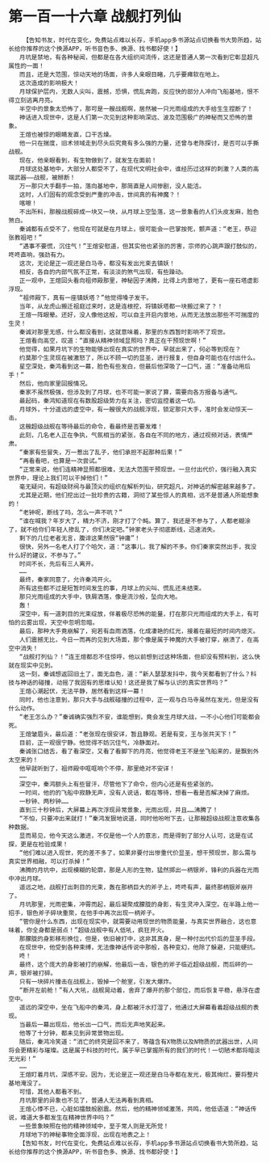 # 第一百一十六章 战舰打列仙
        【告知书友，时代在变化，免费站点难以长存，手机app多书源站点切换看书大势所趋，站长给你推荐的这个换源APP，听书音色多、换源、找书都好使！】
       月坑是禁地，有各种秘闻，但都是在各大组织间流传，这还是普通人第一次看到它彰显超凡属性的一面！
       而且，还是大范围，惊动天地的场面，许多人亲眼目睹，几乎要瘫软在地上。
       这次造成的影响极大！
       月球保护层内，无数人尖叫，震撼，恐惧，慌乱奔跑，反应快的部分人冲向飞船基地，恨不得立刻逃离月亮。
       半空中的景象太恐怖了，那可是一艘战舰啊，居然被一只光雨组成的大手给生生捏断了！
       神话进入现世中，这是人们第一次见到这种影响深远、波及范围极广的神秘而又恐怖的景象。
       王煊也被惊的眼睛发直，口干舌燥。
       他一只在揣度，旧术领域走到尽头后究竟有多么强的力量，还曾与老陈探讨，是否可以手撕战舰。
       现在，他亲眼看到，有生物做到了，就发生在面前！
       月球这处基地中，大部分人都受不了，在现代文明社会中，谁经历过这样的刺激？人类的高端武器——战舰，被掰断！
       万一那只大手翻手一拍，落向基地中，那简直是人间惨剧，没人能活。
       这时，人们固有的观念受到严重的冲击，世间真的有神魔？！
       喀嚓！
       不出所料，那艘战舰碎成一块又一块，从月球上空坠落，这一景象看的人们头皮发麻，脸色煞白。
       秦诚都有点受不了，他现在可就是在月球上，很可能会一巴掌按死，颤声道：“老王，恭迎张教祖吧！”
       “遇事不要慌，沉住气！”王煊安慰道，但其实他也紧张的厉害，宗师的心跳声跟打鼓似的，咚咚直响，强劲有力。
       这次，无论是正一观还是白马寺，都没有发出光束去镇妖！
       相反，各自的内部气氛不正常，有淡淡的煞气出现，有些躁动。
       正一观中，王煊回头看向祖师殿那里，神秘因子沸腾，比得上内景地了，更有一座石塔虚影浮现。
       “祖师殿下，真有一座镇妖塔？”他觉得嗓子发干。
       当年，从龙虎山搬迁祖庭过来时，这是连根挖，将镇妖塔都一块搬过来了？！
       王煊一阵眼晕。还好，没人像他这般，可以自主开启内景地，从而无法放出那些不可揣度的生灵！
       秦诚对那里无感，什么都没看到，这就意味着，那里的东西暂时影响不了现世。
       王煊看向高空，叹道：“直接从精神领域显照吗？真正在干预现世啊！”
       他觉得，如果月坑下的生物能够出现在真实的世界中，早就出来了，何必等到现在？
       约莫那个生灵现在被激怒了，所以不顾一切的显圣，进行报复，但自身可能也在付出什么。
       星空深处，秦鸿看到这一幕，脸色有些发白，但最后他深吸了一口气，道：“准备动用后手！”
       然后，他向家里回报情况。
       秦家不虽然极强，但涉及到了月球，也不可能一家说了算，需要向各方报备与通气。
       最起码，秦鸿知道现在有数股超级势力在关注，密切监控着这一切。
       月球外，十分遥远的虚空中，有一艘很大的战舰浮现，锁定那只大手，准时会发动惊天一击。
       这艘超级战舰在等待最后的命令，看最终是否要发难！
       此刻，几名老人正在争执，气氛相当的紧张，各自在不同的地方，通过视频对话，表情严肃。
       “秦家有些冒失，万一惹出了乱子，他们承担不起那种后果！”
       “再看看吧，也算是一次尝试。”
       “正常来说，他们连精神显照都很难，无法大范围干预现世。一旦付出代价，强行融入真实世界中，理论上我们可以干掉他们！”
       毫无疑问，有超级财阀与最顶尖的组织在解析列仙，研究超凡，对神话的解密越来越多了。
       尤其是近期，他们挖出过一批珍贵的古籍，洞彻了某些惊人的真相，远不是普通人所能想象的！
       “老钟呢，断线了吗，怎么一声不吭？”
       “谁在喊我？年岁大了，精力不济，刚才打了个盹。算了，我还是不参与了，人都老糊涂了，就不给你们年轻人掺乱了，你们决定吧。”钟家老头子彻底断线，迅速消失。
       剩下的几位老者无言，腹诽这果然很“钟庸”！
       很快，另外一名老人打了个哈欠，道：“这事儿，我了解的不多。你们秦家突然出手，我没什么好的建议，不参与了。”
       时间不长，先后有三人离开。
       ……
       最终，秦家同意了，允许秦鸿开火。
       所有这些都不过是短暂时间发生的事，月球上的尖叫、慌乱还未结束。
       那只光雨组成的大手中，铁屑洒落，像是流沙般，坠向大地。
       轰！
       深空中，有一道刺目的光束绽放，伴着极尽恐怖的能量，打在那只光雨组成的大手上，有可怕的云雾出现，天空中忽明忽暗。
       最后，那种大手竟崩解了，宛若有血雨洒落，化成凄艳的红光，接着在最短的时间内熄灭。
       人们震撼无比，今日一而再的见到大场面，那个像是属于神魔的大手被打穿，崩溃了，在高空中消失！
       “战舰打列仙？！”连王煊都忍不住惊呼，他以前想到过这种场面，但却没有预料到，这么快就在现实中见到。
       这一刻，秦诚想返回旧土了，面无血色，道：“新人瑟瑟发抖中，我今天都看到了什么？科技与神话的碰撞，动摇了我固有的思维认知！这还是我了解与认识的真实世界吗？”
       王煊心潮起伏，无法平静，居然看到这样一幕！
       同时，他也注意到，那只大手与战舰碰撞的过程中，正一观与白马寺虽然在发光，但是没有什么动作。
       “老王怎么办？”秦诚确实强烈不安，谁能想到，竟会发生月球大战，一不小心他们可能都会死。
       王煊皱眉头，最后道：“老张现在很安详，暂且静观。若是有变，王与张共天下！”
       目前，正一观很宁静。他觉得不妨沉住气，冷静面对。
       秦诚张口结舌，看了看深空，又看了看脚下的月亮，他觉得老王不是坐飞船来的，是飘到外太空来的！
       他早就听到了，祖师殿中哐哐响个不停，那里绝对不安详！
       ……
       深空中，秦鸿额头上有些冒汗，尽管他下了命令，但内心还是有些紧张的。
       一时间，他的的飞船中寂静无声，没有人说话，都在等待，想看一看是否解决掉了麻烦。
       一秒钟、两秒钟……
       直到三十秒钟后，大屏幕上再次浮现异常景象，光雨出现，并且……沸腾了！
       “不怕，只要冲出来就打！”秦鸿发狠地说道，同时他吩咐下去，让那艘超级战舰注意收集各种数据。
       显而易见，他今天这么激进，不仅是他一个人的意志，而是得到了部分人认可，这是在试探，更是在检验成果！
       “他们难以进入现世，死的差不多了，如果非要付出惨重代价显圣，想干预现世，那么需与真实世界相融，可以打杀掉！”
       沸腾的月坑中，出现模糊的轮廓，那是人形的生物，猛然掷出一柄银斧，锋利的兵器在光雨中冲出月球。
       遥远之地，战舰打出刺目的光束，轰在那柄巨大的斧子上，咚咚有声，最终那柄银斧崩开了。
       月坑那里，光雨密集，冲霄而起，最后凝聚成朦胧的身影，有生灵冲入深空。在半路上他一招手，银色斧子碎块重聚，在他手中再次出现一柄斧子。
       “管你是什么东西，出现在现实中，就需要动用现世的物质能量，与真实世界融合，这也意味着，你全身都是弱点！”超级战舰中有人低吼，疯狂开火。
       那朦胧的身影移形换位，但是，依旧被打中，这非其真身，是一种付出代价后的显圣手段。
       在现世中，他受到各种束缚，无法像神话传说中那般，各种变幻，他除了躲避，只能硬抗。
       咚！
       最终，这个庞大的身影被打的崩解，他最后一击，银色的斧子临近超级战舰，而后砰的一声，银斧被打碎。
       只有一块碎片撞击在战舰上，毁掉一个舱室，引发大爆炸。
       “断开左前舱！”有人大吼，战舰晃动着，舍弃了爆开的那个部位，而后恢复平稳，悬浮在虚空中。
       遥远的深空中，坐在飞船中的秦鸿，身上都被汗水打湿了，他通过大屏幕看着超级战舰的表现。
       当最后一幕出现后，他长出一口气，而后无声地笑起来。
       他等了十分钟，都未见到异常景物出现。
       随后，秦鸿冷笑道：“消亡的终究是回不来了，等蕴含有X物质以及N物质的武器出世，人间将会更精彩与璀璨。这是属于科技的时代，属于早已掌握所有的我们的时代！一切陋术都将暗淡无光彩！”
       ……
       王煊盯着月坑，深感不安。因为，无论是正一观还是白马寺都在发光，极其绚烂，要将整片基地淹没了。
       可惜，其他人都看不到。
       月坑那里的异象也不见了，普通人无法再看到真相。
       王煊心悸不已，心脏如擂鼓般剧震。然后，他的精神领域激荡，共鸣，他低语道：“神话传说，难道大多都发生在精神世界中吗？”
       一些景象映照在他的精神领域中，至于常人则是无所觉！
       月球地下的神秘事物全面浮现，出现在地表之上！
       【告知书友，时代在变化，免费站点难以长存，手机app多书源站点切换看书大势所趋，站长给你推荐的这个换源APP，听书音色多、换源、找书都好使！】